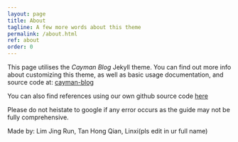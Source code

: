 ```yaml
---
layout: page
title: About
tagline: A few more words about this theme
permalink: /about.html
ref: about
order: 0
---
```

This page utilises the _Cayman Blog_ Jekyll theme. You can find out more info about customizing this theme, as well as basic usage documentation, and source code at: [cayman-blog](https://github.com/lorepirri/cayman-blog)

You can also find references using our own github source code
[here](https://github.com/DFSLimJR/DFSLimJR.github.io)

Please do not heistate to google if any error occurs as the guide may not be fully comprehensive.

Made by: Lim Jing Run, Tan Hong Qian, Linxi(pls edit in ur full name)
